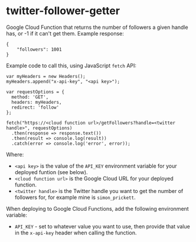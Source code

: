# twitter-follower-getter

Google Cloud Function that returns the number of followers a given handle has, or -1 if it can't get them.  Example response:

```
{
    "followers": 1001
}
```

Example code to call this, using JavaScript `fetch` API:

```
var myHeaders = new Headers();
myHeaders.append("x-api-key", "<api key>");

var requestOptions = {
  method: 'GET',
  headers: myHeaders,
  redirect: 'follow'
};

fetch("https://<cloud function url>/getFollowers?handle=<twitter handle>", requestOptions)
  .then(response => response.text())
  .then(result => console.log(result))
  .catch(error => console.log('error', error));
```

Where:

* `<api key>` is the value of the `API_KEY` environment variable for your deployed funtion (see below).
* `<cloud function url>` is the Google Cloud URL for your deployed function.
* `<twitter handle>` is the Twitter handle you want to get the number of followers for, for example mine is `simon_prickett`.

When deploying to Google Cloud Functions, add the following environment variable:

* `API_KEY` - set to whatever value you want to use, then provide that value in the `x-api-key` header when calling the function.